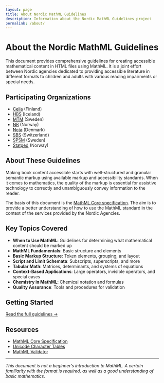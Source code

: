 ```yaml
---
layout: page
title: About Nordic MathML Guidelines
description: Information about the Nordic MathML Guidelines project
permalink: /about/
---
```


# About the Nordic MathML Guidelines

This document provides comprehensive guidelines for creating accessible mathematical content in HTML files using MathML. It is a joint effort between Nordic agencies dedicated to providing accessible literature in different formats to children and adults with various reading impairments or special needs.

## Participating Organizations

- [Celia](https://www.celia.fi/) (Finland)
- [HBS](https://hbs.is/) (Iceland)
- [MTM](https://mtm.se) (Sweden)
- [NB](https://www.tibi.no/) (Norway)
- [Nota](https://nota.dk/) (Denmark)
- [SBS](https://www.sbs.ch/) (Switzerland)
- [SPSM](https://www.spsm.se/) (Sweden)
- [Statped](http://statped.no/) (Norway)

## About These Guidelines

Making book content accessible starts with well-structured and granular semantic markup using available markup and accessibility standards. When it comes to mathematics, the quality of the markup is essential for assistive technology to correctly and unambiguously convey information to the reader.

The basis of this document is the [MathML Core specification](https://www.w3.org/TR/mathml-core/). The aim is to provide a better understanding of how to use the MathML standard in the context of the services provided by the Nordic Agencies.

## Key Topics Covered

- **When to Use MathML**: Guidelines for determining what mathematical content should be marked up
- **MathML Fundamentals**: Basic structure and elements
- **Basic Markup Structure**: Token elements, grouping, and layout
- **Script and Limit Schemata**: Subscripts, superscripts, and more
- **Tabular Math**: Matrices, determinants, and systems of equations
- **Context-Based Applications**: Large operators, invisible operators, and special cases
- **Chemistry in MathML**: Chemical notation and formulas
- **Quality Assurance**: Tools and procedures for validation

## Getting Started

[Read the full guidelines →](/)

## Resources

- [MathML Core Specification](https://www.w3.org/TR/mathml-core/)
- [Unicode Character Tables](https://symbl.cc/en/unicode-table/)
- [MathML Validator](https://kvile.com/kvalidator/index.html)

---

*This document is not a beginner's introduction to MathML. A certain familiarity with the format is required, as well as a good understanding of basic mathematics.*
